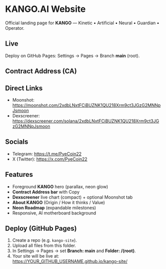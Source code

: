 # KANGO.AI Website

Official landing page for **KANGO** — Kinetic • Artificial • Neural • Guardian • Operator.

## Live
Deploy on GitHub Pages: Settings → Pages → Branch **main** (root).

## Contract Address (CA)
## Direct Links
- Moonshot: https://moonshot.com/2xdbLNxtFCiBUZNK1QU218Xrm9ct3JGzG2MNNpJsmoon
- Dexscreener: https://dexscreener.com/solana/2xdbLNxtFCiBUZNK1QU218Xrm9ct3JGzG2MNNpJsmoon

## Socials
- Telegram: https://t.me/PyeCoin22
- X (Twitter): https://x.com/PyeCoin22

## Features
- Foreground **KANGO** hero (parallax, neon glow)
- **Contract Address bar** with Copy
- **Dexscreener** live chart (compact) + optional Moonshot tab
- **About KANGO** (Origin / How it thinks / Value)
- **Neon Roadmap** (expandable milestones)
- Responsive, AI motherboard background

## Deploy (GitHub Pages)
1. Create a repo (e.g. `kango-site`).
2. Upload all files from this folder.
3. In Settings → Pages → set **Branch: main** and **Folder: /(root)**.
4. Your site will be live at:
   https://YOUR_GITHUB_USERNAME.github.io/kango-site/
